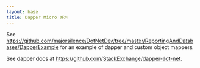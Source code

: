 ```yaml
---
layout: base
title: Dapper Micro ORM
---
```


See https://github.com/majorsilence/DotNetDev/tree/master/ReportingAndDatabases/DapperExample for an example of dapper and custom object mappers.

See dapper docs at https://github.com/StackExchange/dapper-dot-net.